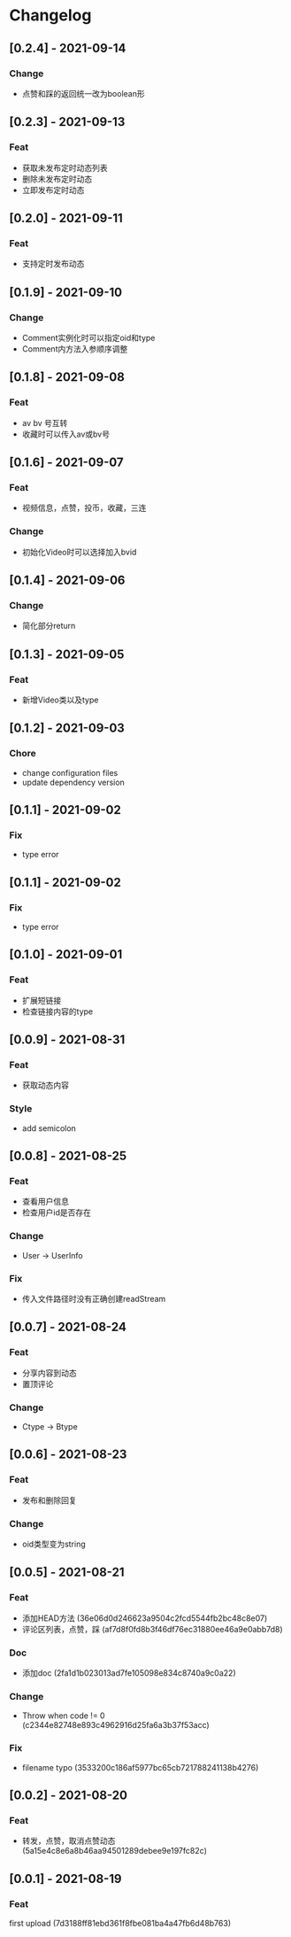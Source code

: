# Changelog

## [0.2.4] - 2021-09-14
### Change
* 点赞和踩的返回统一改为boolean形

## [0.2.3] - 2021-09-13
### Feat
* 获取未发布定时动态列表
* 删除未发布定时动态
* 立即发布定时动态

## [0.2.0] - 2021-09-11
### Feat
* 支持定时发布动态

## [0.1.9] - 2021-09-10
### Change
* Comment实例化时可以指定oid和type
* Comment内方法入参顺序调整

## [0.1.8] - 2021-09-08
### Feat
* av bv 号互转
* 收藏时可以传入av或bv号

## [0.1.6] - 2021-09-07
### Feat
* 视频信息，点赞，投币，收藏，三连
### Change
* 初始化Video时可以选择加入bvid

## [0.1.4] - 2021-09-06
### Change
* 简化部分return

## [0.1.3] - 2021-09-05
### Feat
* 新增Video类以及type

## [0.1.2] - 2021-09-03
### Chore
* change configuration files
* update dependency version

## [0.1.1] - 2021-09-02
### Fix
* type error

## [0.1.1] - 2021-09-02
### Fix
* type error

## [0.1.0] - 2021-09-01
### Feat
* 扩展短链接
* 检查链接内容的type

## [0.0.9] - 2021-08-31
### Feat
* 获取动态内容
### Style
* add semicolon

## [0.0.8] - 2021-08-25
### Feat
* 查看用户信息
* 检查用户id是否存在
### Change
* User -> UserInfo

### Fix
* 传入文件路径时没有正确创建readStream

## [0.0.7] - 2021-08-24
### Feat
* 分享内容到动态
* 置顶评论
### Change
* Ctype -> Btype

## [0.0.6] - 2021-08-23
### Feat
* 发布和删除回复
### Change
* oid类型变为string

## [0.0.5] - 2021-08-21
### Feat
* 添加HEAD方法 (36e06d0d246623a9504c2fcd5544fb2bc48c8e07)
* 评论区列表，点赞，踩 (af7d8f0fd8b3f46df76ec31880ee46a9e0abb7d8)
### Doc
* 添加doc (2fa1d1b023013ad7fe105098e834c8740a9c0a22)

### Change
* Throw when code != 0 (c2344e82748e893c4962916d25fa6a3b37f53acc)
### Fix
* filename typo (3533200c186af5977bc65cb721788241138b4276)

## [0.0.2] - 2021-08-20
### Feat
* 转发，点赞，取消点赞动态 (5a15e4c8e6a8b46aa94501289debee9e197fc82c)

## [0.0.1] - 2021-08-19
### Feat
first upload (7d3188ff81ebd361f8fbe081ba4a47fb6d48b763)